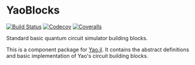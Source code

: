 # YaoBlocks

[![Build Status](https://travis-ci.com/QuantumBFS/YaoBlocks.jl.svg?branch=master)](https://travis-ci.com/QuantumBFS/YaoBlocks.jl)
[![Codecov](https://codecov.io/gh/QuantumBFS/YaoBlocks.jl/branch/master/graph/badge.svg)](https://codecov.io/gh/QuantumBFS/YaoBlocks.jl)
[![Coveralls](https://coveralls.io/repos/github/QuantumBFS/YaoBlocks.jl/badge.svg?branch=master)](https://coveralls.io/github/QuantumBFS/YaoBlocks.jl?branch=master)

Standard basic quantum circuit simulator building blocks.

This is a component package for [Yao.jl](https://github.com/QuantumBFS/Yao.jl). It contains the abstract definitions and basic implementation of Yao's circuit building blocks.
